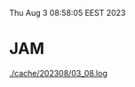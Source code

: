 Thu Aug  3 08:58:05 EEST 2023
# JAM
<a href='./cache/202308/03_08.log'>./cache/202308/03_08.log</a>
